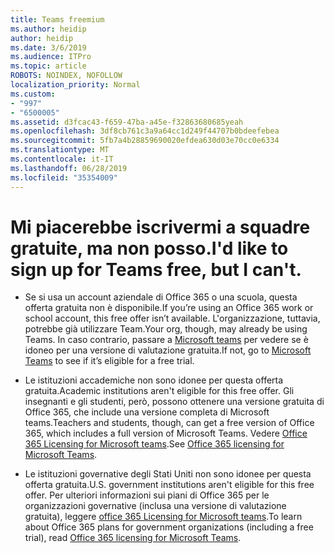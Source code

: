```yaml
---
title: Teams freemium
ms.author: heidip
author: heidip
ms.date: 3/6/2019
ms.audience: ITPro
ms.topic: article
ROBOTS: NOINDEX, NOFOLLOW
localization_priority: Normal
ms.custom:
- "997"
- "6500005"
ms.assetid: d3fcac43-f659-47ba-a45e-f32863680685yeah
ms.openlocfilehash: 3df8cb761c3a9a64cc1d249f44707b0bdeefebea
ms.sourcegitcommit: 5fb7a4b28859690020efdea630d03e70cc0e6334
ms.translationtype: MT
ms.contentlocale: it-IT
ms.lasthandoff: 06/28/2019
ms.locfileid: "35354009"
---
```

# <a name="id-like-to-sign-up-for-teams-free-but-i-cant"></a><span data-ttu-id="3752e-102">Mi piacerebbe iscrivermi a squadre gratuite, ma non posso.</span><span class="sxs-lookup"><span data-stu-id="3752e-102">I'd like to sign up for Teams free, but I can't.</span></span>

- <span data-ttu-id="3752e-103">Se si usa un account aziendale di Office 365 o una scuola, questa offerta gratuita non è disponibile.</span><span class="sxs-lookup"><span data-stu-id="3752e-103">If you’re using an Office 365 work or school account, this free offer isn’t available.</span></span> <span data-ttu-id="3752e-104">L'organizzazione, tuttavia, potrebbe già utilizzare Team.</span><span class="sxs-lookup"><span data-stu-id="3752e-104">Your org, though, may already be using Teams.</span></span> <span data-ttu-id="3752e-105">In caso contrario, passare a [Microsoft teams](https://products.office.com/microsoft-teams/group-chat-software) per vedere se è idoneo per una versione di valutazione gratuita.</span><span class="sxs-lookup"><span data-stu-id="3752e-105">If not, go to [Microsoft Teams](https://products.office.com/microsoft-teams/group-chat-software) to see if it’s eligible for a free trial.</span></span>

- <span data-ttu-id="3752e-106">Le istituzioni accademiche non sono idonee per questa offerta gratuita.</span><span class="sxs-lookup"><span data-stu-id="3752e-106">Academic institutions aren't eligible for this free offer.</span></span> <span data-ttu-id="3752e-107">Gli insegnanti e gli studenti, però, possono ottenere una versione gratuita di Office 365, che include una versione completa di Microsoft teams.</span><span class="sxs-lookup"><span data-stu-id="3752e-107">Teachers and students, though, can get a free version of Office 365, which includes a full version of Microsoft Teams.</span></span> <span data-ttu-id="3752e-108">Vedere [Office 365 Licensing for Microsoft teams](https://docs.microsoft.com/microsoftteams/office-365-licensing).</span><span class="sxs-lookup"><span data-stu-id="3752e-108">See [Office 365 licensing for Microsoft Teams](https://docs.microsoft.com/microsoftteams/office-365-licensing).</span></span>

- <span data-ttu-id="3752e-109">Le istituzioni governative degli Stati Uniti non sono idonee per questa offerta gratuita.</span><span class="sxs-lookup"><span data-stu-id="3752e-109">U.S. government institutions aren't eligible for this free offer.</span></span> <span data-ttu-id="3752e-110">Per ulteriori informazioni sui piani di Office 365 per le organizzazioni governative (inclusa una versione di valutazione gratuita), leggere [office 365 Licensing for Microsoft teams](https://docs.microsoft.com/microsoftteams/office-365-licensing).</span><span class="sxs-lookup"><span data-stu-id="3752e-110">To learn about Office 365 plans for government organizations (including a free trial), read [Office 365 licensing for Microsoft Teams](https://docs.microsoft.com/microsoftteams/office-365-licensing).</span></span>

